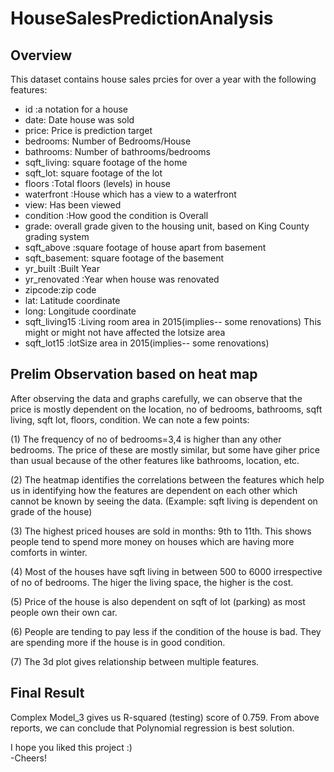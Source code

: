 # HouseSalesPredictionAnalysis

<h2>Overview</h2>
<p>This dataset contains house sales prcies for over a year with the following features:</p>
<ul>
  <li>id :a notation for a house</li>
  <li>date: Date house was sold</li>
  <li>price: Price is prediction target</li>
  <li>bedrooms: Number of Bedrooms/House</li>
  <li>bathrooms: Number of bathrooms/bedrooms</li>
  <li>sqft_living: square footage of the home</li>
  <li>sqft_lot: square footage of the lot</li>
  <li>floors :Total floors (levels) in house</li>
  <li>waterfront :House which has a view to a waterfront</li>
  <li>view: Has been viewed</li>
  <li>condition :How good the condition is Overall</li>
  <li>grade: overall grade given to the housing unit, based on King County grading system</li>
  <li>sqft_above :square footage of house apart from basement</li>
  <li>sqft_basement: square footage of the basement</li>
  <li>yr_built :Built Year</li>
  <li>yr_renovated :Year when house was renovated</li>
  <li>zipcode:zip code</li>
  <li>lat: Latitude coordinate</li>
  <li>long: Longitude coordinate</li>
  <li>sqft_living15 :Living room area in 2015(implies-- some renovations) This might or might not have affected the lotsize area</li>
  <li>sqft_lot15 :lotSize area in 2015(implies-- some renovations)</li>
</ul>

<h2>Prelim Observation based on heat map</h2>
<p>
  After observing the data and graphs carefully, we can observe that the price is mostly dependent on the location, no of bedrooms, bathrooms, sqft living, sqft lot, floors, condition. We can note a few points:<br>

(1) The frequency of no of bedrooms=3,4 is higher than any other bedrooms. The price of these are mostly similar, but some have giher price than usual because of the other features like bathrooms, location, etc.<br>

(2) The heatmap identifies the correlations between the features which help us in identifying how the features are dependent on each other which cannot be known by seeing the data. (Example: sqft living is dependent on grade of the house)<br>

(3) The highest priced houses are sold in months: 9th to 11th. This shows people tend to spend more money on houses which are having more comforts in winter. <br>

(4) Most of the houses have sqft living in between 500 to 6000 irrespective of no of bedrooms. The higer the living space, the higher is the cost. <br>

(5) Price of the house is also dependent on sqft of lot (parking) as most people own their own car. <br>

(6) People are tending to pay less if the condition of the house is bad. They are spending more if the house is in good condition. <br>

(7) The 3d plot gives relationship between multiple features. <br>
</p>

<h2>Final Result</h2>
<p>
  Complex Model_3 gives us R-squared (testing) score of 0.759. From above reports, we can conclude that Polynomial regression is best solution.
</p>

I hope you liked this project :) <br>
-Cheers! 
